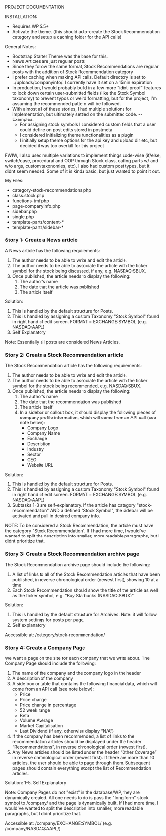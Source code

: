 PROJECT DOCUMENTATION

INSTALLATION:
- Requires WP 5.5+
- Activate the theme. (this should auto-create the Stock Recommendation category and setup a caching folder for the API calls)

General Notes:
- Bootstrap Starter Theme was the base for this.
- News Articles are just regular posts
- Since they follow the same format, Stock Recommendations are regular posts with the addition of Stock Recommendation category
- I prefer caching when making API calls. Default directory is set to ../uploads/companyinfo/. I currently have it set on a 15min expiration 
- In production, I would probably build in a few more "idiot-proof" features to lock down certain user-submitted fields (like the Stock Symbol taxonomy) to prevent typos or weird formatting, but for the project, I'm assuming the recommended pattern will be followed.
- With almost all of these stories, I had multiple solutions for implementation, but ultimately settled on the submitted code. 
  --Examples:
   - For assigning stock symbols I considered custom fields that a user could define on post edits stored in postmeta
   - I considered initializing theme functionalities as a plugin
   - I initially setup theme options for the api key and upload dir etc, but decided it was too overkill for this project

FWIW, I also used multiple variations to implement things code-wise (if/else, switch/case, procedural and OOP through Stock class, calling parts w/ and w/o args, custom taxonomies, etc). I also had custom post types, but it didnt seem needed. Some of it is kinda basic, but just wanted to point it out.

My Files:
- category-stock-recommendations.php
- class.stock.php
- functions-tmf.php
- page-companyinfo.php
- sidebar.php
- single.php
- template-parts/content-*
- template-parts/sidebar-*



### Story 1: Create a News article
A News article has the following requirements:

1. The author needs to be able to write and edit the article.
2. The author needs to be able to associate the article with the ticker symbol for the stock being discussed, if any, e.g. NASDAQ:SBUX.
3. Once published, the article needs to display the following:
    1. The author’s name
    2. The date that the article was published
    3. The article itself


Solution:
1. This is handled by the default structure for Posts. 
2. This is handled by assigning a custom Taxonomy "Stock Symbol" found in right hand of edit screen. FORMAT = EXCHANGE:SYMBOL (e.g. NASDAQ:AAPL)
3. Self Explanatory

Note: Essentially all posts are considered News Articles. 



### Story 2: Create a Stock Recommendation article
The Stock Recommendation article has the following requirements:

1. The author needs to be able to write and edit the article.
2. The author needs to be able to associate the article with the ticker symbol for the stock being recommended, e.g. NASDAQ:SBUX.
3. Once published, the article needs to display the following:
    1. The author’s name
    2. The date that the recommendation was published
    3. The article itself
    4. In a sidebar or callout box, it should display the following pieces of company profile information, which will come from an API call (see note below):
        *   Company Logo
        *   Company Name
        *   Exchange
        *   Description
        *   Industry
        *   Sector
        *   CEO
        *   Website URL

Solution:
1. This is handled by the default structure for Posts.
2. This is handled by assigning a custom Taxonomy "Stock Symbol" found in right hand of edit screen. FORMAT = EXCHANGE:SYMBOL (e.g. NASDAQ:AAPL)
3. Subtasks 1-3 are self-explanatory. If the article has category "stock-recommendation" AND a defined "Stock Symbol", the sidebar will be activated and pull in desired company info.

NOTE: To be considered a Stock Recommendation, the article must have the category "Stock Recommendation". If I had more time, I would've wanted to split the description into smaller, more readable paragraphs, but I didnt prioritize that.



### Story 3: Create a Stock Recommendation archive page
The Stock Recommendation archive page should include the following:

1. A list of links to all of the Stock Recommendation articles that have been published, in reverse chronological order (newest first), showing 10 at a time
2. Each Stock Recommendation should show the title of the article as well as the ticker symbol, e.g. “Buy Starbucks (NASDAQ:SBUX)”

Solution:
1. This is handled by the default structure for Archives. Note: it will follow system settings for posts per page.
2. Self explanatory

Accessible at: /category/stock-recommendation/

### Story 4: Create a Company Page
We want a page on the site for each company that we write about. The Company Page should include the following:

1. The name of the company and the company logo in the header
2. A description of the company
3. A side box or table that contains the following financial data, which will come from an API call (see note below):
    *   Price
    *   Price change
    *   Price change in percentage
    *   52 week range
    *   Beta
    *   Volume Average
    *   Market Capitalisation
    *   Last Dividend (if any, otherwise display “N/A”)
4. If the company has been recommended, a list of links to the recommendation articles should be displayed under the header “Recommendations”, in reverse chronological order (newest first).
5. Any News articles should be listed under the header “Other Coverage” in reverse chronological order (newest first). If there are more than 10 articles, the user should be able to page through them. Subsequent pages should contain everything _except_ the list of Recommendation articles. 

Solution:
1-5. Self Explanatory

Note: Company Pages do not "exist" in the database/WP, they are dynamically created. All one needs to do is pass the "long form" stock symbol to /company/ and the page is dynamically built. If I had more time, I would've wanted to split the description into smaller, more readable paragraphs, but I didnt prioritize that.

Accessible at: /company/EXCHANGE:SYMBOL/ (e.g. /company/NASDAQ:AAPL/)


